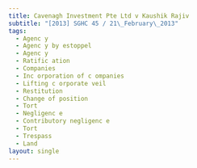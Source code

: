```yaml
---
title: Cavenagh Investment Pte Ltd v Kaushik Rajiv
subtitle: "[2013] SGHC 45 / 21\_February\_2013"
tags:
  - Agenc y
  - Agenc y by estoppel
  - Agenc y
  - Ratific ation
  - Companies
  - Inc orporation of c ompanies
  - Lifting c orporate veil
  - Restitution
  - Change of position
  - Tort
  - Negligenc e
  - Contributory negligenc e
  - Tort
  - Trespass
  - Land
layout: single
---
```



